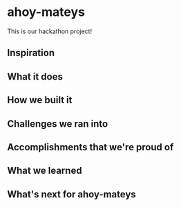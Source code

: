 # ahoy-mateys
This is our hackathon project!


## Inspiration

## What it does

## How we built it

## Challenges we ran into

## Accomplishments that we're proud of

## What we learned

## What's next for ahoy-mateys
